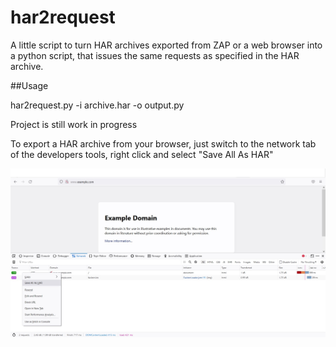 # har2request

A little script to turn HAR archives exported from ZAP or a web browser into a python script, that issues the same requests as specified in the HAR archive.

##Usage

har2request.py -i archive.har -o output.py 

Project is still work in progress

To export a HAR archive from your browser, just switch to the network tab of the developers tools, right click
and select "Save All As HAR"

![Firefox export](https://raw.githubusercontent.com/BitnomadLive/HackScripts/main/Web/har2request/images/firefox_har_export.jpg)